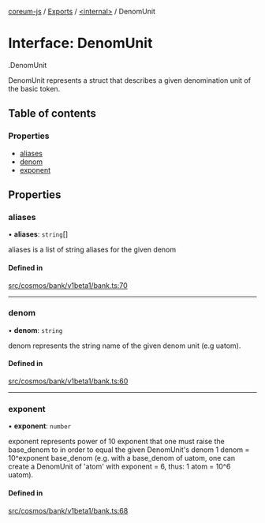 [coreum-js](../README.md) / [Exports](../modules.md) / [<internal\>](../modules/internal_.md) / DenomUnit

# Interface: DenomUnit

[<internal>](../modules/internal_.md).DenomUnit

DenomUnit represents a struct that describes a given
denomination unit of the basic token.

## Table of contents

### Properties

- [aliases](internal_.DenomUnit.md#aliases)
- [denom](internal_.DenomUnit.md#denom)
- [exponent](internal_.DenomUnit.md#exponent)

## Properties

### aliases

• **aliases**: `string`[]

aliases is a list of string aliases for the given denom

#### Defined in

[src/cosmos/bank/v1beta1/bank.ts:70](https://github.com/PyramydLabs/coreum-js/blob/1b17c7f/src/cosmos/bank/v1beta1/bank.ts#L70)

___

### denom

• **denom**: `string`

denom represents the string name of the given denom unit (e.g uatom).

#### Defined in

[src/cosmos/bank/v1beta1/bank.ts:60](https://github.com/PyramydLabs/coreum-js/blob/1b17c7f/src/cosmos/bank/v1beta1/bank.ts#L60)

___

### exponent

• **exponent**: `number`

exponent represents power of 10 exponent that one must
raise the base_denom to in order to equal the given DenomUnit's denom
1 denom = 10^exponent base_denom
(e.g. with a base_denom of uatom, one can create a DenomUnit of 'atom' with
exponent = 6, thus: 1 atom = 10^6 uatom).

#### Defined in

[src/cosmos/bank/v1beta1/bank.ts:68](https://github.com/PyramydLabs/coreum-js/blob/1b17c7f/src/cosmos/bank/v1beta1/bank.ts#L68)
